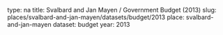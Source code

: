 type: na
title: Svalbard and Jan Mayen / Government Budget (2013)
slug: places/svalbard-and-jan-mayen/datasets/budget/2013
place: svalbard-and-jan-mayen
dataset: budget
year: 2013
